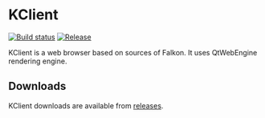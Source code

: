 # KClient
[![Build status](https://ci.appveyor.com/api/projects/status/94xj04do4ej4by9y?svg=true)](https://ci.appveyor.com/project/solodyagin/kclient3)
[![Release](https://img.shields.io/github/release/solodyagin/kclient3.svg)](https://github.com/solodyagin/kclient3/releases/latest)

KClient is a web browser based on sources of Falkon. It uses QtWebEngine rendering engine.

## Downloads

KClient downloads are available from [releases](https://github.com/solodyagin/kclient3/releases).
